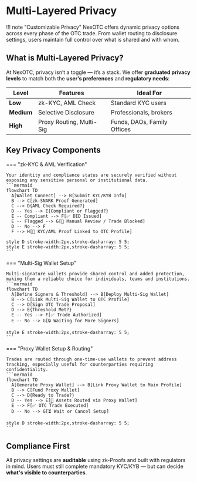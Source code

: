 # Multi-Layered Privacy

!!! note "Customizable Privacy"
    NexOTC offers dynamic privacy options across every phase of the OTC trade. From wallet routing to disclosure settings, users maintain full control over what is shared and with whom.

<h2>What is Multi-Layered Privacy?</h2>

At NexOTC, privacy isn’t a toggle — it’s a stack. We offer **graduated privacy levels** to match both the **user’s preferences** and **regulatory needs**:

| Level     | Features                                                                 | Ideal For                           |
|-----------|--------------------------------------------------------------------------|-------------------------------------|
| **Low**   | zk-KYC, AML Check                                                        | Standard KYC users                  |
| **Medium**| Selective Disclosure                                                     | Professionals, brokers              |
| **High**  | Proxy Routing, Multi-Sig                                                 | Funds, DAOs, Family Offices         |

<h2>Key Privacy Components</h2>

=== "zk-KYC & AML Verification"

    Your identity and compliance status are securely verified without exposing any sensitive personal or institutional data.
    ```mermaid
    flowchart TD
      A[Wallet Connect] --> B[Submit KYC/KYB Info]
      B --> C[zk-SNARK Proof Generated]
      C --> D{AML Check Required?}
      D -- Yes --> E{Compliant or Flagged?}
      E -- Compliant --> F[✅ DID Issued]
      E -- Flagged --> G[🚫 Manual Review / Trade Blocked]
      D -- No --> F
      F --> H[🔗 KYC/AML Proof Linked to OTC Profile]

    style D stroke-width:2px,stroke-dasharray: 5 5;
    style E stroke-width:2px,stroke-dasharray: 5 5;
    ```

=== "Multi-Sig Wallet Setup"

    Multi-signature wallets provide shared control and added protection, making them a reliable choice for individuals, teams and institutions.
    ```mermaid
    flowchart TD
      A[Define Signers & Threshold] --> B[Deploy Multi-Sig Wallet]
      B --> C[Link Multi-Sig Wallet to OTC Profile]
      C --> D[Sign OTC Trade Proposal]
      D --> E{Threshold Met?}
      E -- Yes --> F[✅ Trade Authorized]
      E -- No --> G[🔒 Waiting for More Signers]

    style E stroke-width:2px,stroke-dasharray: 5 5;
    ```

=== "Proxy Wallet Setup & Routing"

    Trades are routed through one-time-use wallets to prevent address tracking, especially useful for counterparties requiring confidentiality.
    ```mermaid
    flowchart TD
      A[Generate Proxy Wallet] --> B[Link Proxy Wallet to Main Profile]
      B --> C[Fund Proxy Wallet]
      C --> D{Ready to Trade?}
      D -- Yes --> E[🔀 Assets Routed via Proxy Wallet]
      E --> F[✅ OTC Trade Executed]
      D -- No --> G[⏳ Wait or Cancel Setup]

    style D stroke-width:2px,stroke-dasharray: 5 5;
    ```

<h2>Compliance First</h2>

All privacy settings are **auditable** using zk-Proofs and built with regulators in mind. Users must still complete mandatory KYC/KYB — but can decide **what's visible to counterparties**.